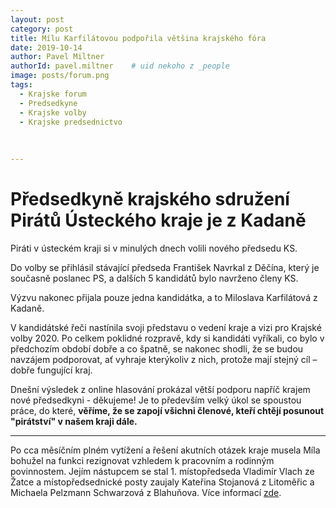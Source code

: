 ```yaml
---
layout: post
category: post
title: Mílu Karfilátovou podpořila většina krajského fóra   
date: 2019-10-14
author: Pavel Miltner
authorId: pavel.miltner    # uid nekoho z _people
image: posts/forum.png
tags:
  - Krajske forum
  - Predsedkyne
  - Krajske volby
  - Krajske predsednictvo
  
  
  
---
```


# Předsedkyně krajského sdružení Pirátů Ústeckého kraje je z Kadaně  


Piráti v ústeckém kraji si v minulých dnech volili nového předsedu KS. 

Do volby se přihlásil stávající předseda František Navrkal z Děčína, který je současně poslanec PS, a dalších 5 kandidátů bylo navrženo členy KS. 

Výzvu nakonec přijala pouze jedna kandidátka, a to Miloslava Karfilátová z Kadaně. 

V kandidátské řeči nastínila svoji představu o vedení kraje a vizi pro Krajské volby 2020. 
Po celkem poklidné rozpravě, kdy si kandidáti vyříkali, co bylo v předchozím období dobře a co špatně, se nakonec shodli, 
že se budou navzájem podporovat, ať vyhraje kterýkoliv z nich, protože mají stejný cíl – dobře fungující kraj. 

Dnešní výsledek z online hlasování prokázal větší podporu napříč krajem nové předsedkyni - děkujeme!
Je to především velký úkol se spoustou práce, do které, **věříme, že se zapojí všichni členové, kteří chtějí posunout "pirátství" v našem kraji dále.**  

------------------
Po cca měsíčním plném vytížení a řešení akutních otázek kraje musela Míla bohužel na funkci rezignovat vzhledem k pracovním a rodinným povinnostem. Jejím nástupcem se stal 1. místopředseda Vladimír Vlach ze Žatce a místopředsednické posty zaujaly Kateřina Stojanová z Litoměřic a Michaela Pelzmann Schwarzová z Blahuňova.
Více informací [zde](https://www.facebook.com/piratskelisty/posts/2660154744077802).

